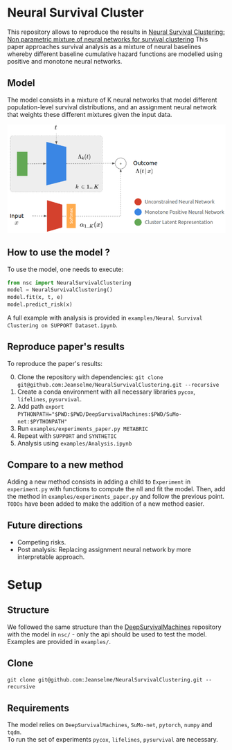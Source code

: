 # Neural Survival Cluster
This repository allows to reproduce the results in [Neural Survival Clustering: Non parametric mixture of neural networks for survival clustering]()
This paper approaches survival analysis as a mixture of neural baselines whereby different baseline cumulative hazard functions are modelled using positive and monotone neural networks.

## Model
The model consists in a mixture of K neural networks that model different population-level survival distributions, and an assignment neural network that weights these different mixtures given the input data. 

![Model](./images/nsc.png)

## How to use the model ?
To use the model, one needs to execute:
```python
from nsc import NeuralSurvivalClustering
model = NeuralSurvivalClustering()
model.fit(x, t, e)
model.predict_risk(x)
```

A full example with analysis is provided in `examples/Neural Survival Clustering on SUPPORT Dataset.ipynb`.

## Reproduce paper's results
To reproduce the paper's results:

0. Clone the repository with dependencies: `git clone git@github.com:Jeanselme/NeuralSurvivalClustering.git --recursive`
1. Create a conda environment with all necessary libraries `pycox`, `lifelines`, `pysurvival`.
2. Add path `export PYTHONPATH="$PWD:$PWD/DeepSurvivalMachines:$PWD/SuMo-net:$PYTHONPATH"`
3. Run `examples/experiments_paper.py METABRIC`
4. Repeat with `SUPPORT` and `SYNTHETIC`
5. Analysis using `examples/Analysis.ipynb`

## Compare to a new method
Adding a new method consists in adding a child to `Experiment` in `experiment.py` with functions to compute the nll and fit the model.
Then, add the method in `examples/experiments_paper.py` and follow the previous point. 
`TODOs` have been added to make the addition of a new method easier.

## Future directions
- Competing risks.
- Post analysis: Replacing assignment neural network by more interpretable approach.

# Setup
## Structure
We followed the same structure than the [DeepSurvivalMachines](https://github.com/autonlab/DeepSurvivalMachines) repository with the model in `nsc/` - only the api should be used to test the model. Examples are provided in `examples/`. 

## Clone
```
git clone git@github.com:Jeanselme/NeuralSurvivalClustering.git --recursive
```

## Requirements
The model relies on `DeepSurvivalMachines`, `SuMo-net`, `pytorch`, `numpy` and `tqdm`.  
To run the set of experiments `pycox`, `lifelines`, `pysurvival` are necessary.
